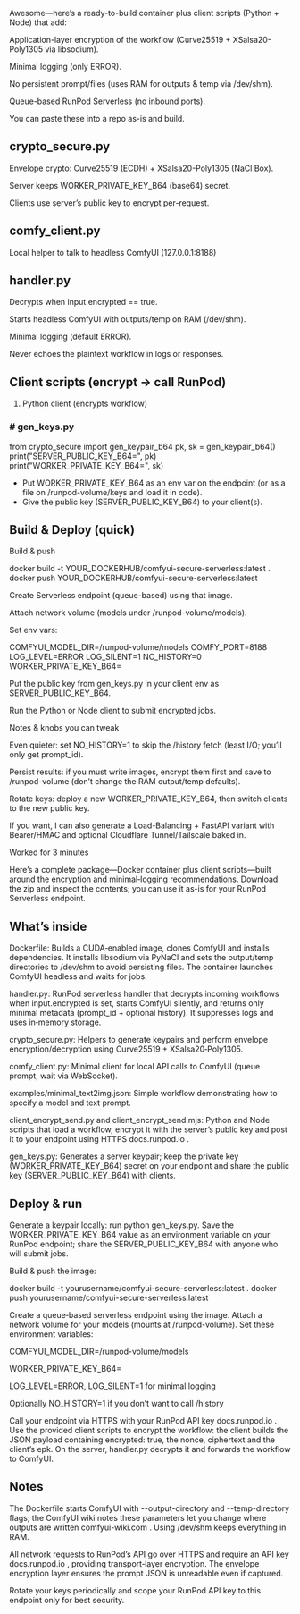 Awesome—here’s a ready-to-build container plus client scripts (Python + Node) that add:

Application-layer encryption of the workflow (Curve25519 + XSalsa20-Poly1305 via libsodium).

Minimal logging (only ERROR).

No persistent prompt/files (uses RAM for outputs & temp via /dev/shm).

Queue-based RunPod Serverless (no inbound ports).

You can paste these into a repo as-is and build.

## crypto_secure.py

Envelope crypto: Curve25519 (ECDH) + XSalsa20-Poly1305 (NaCl Box).

Server keeps WORKER_PRIVATE_KEY_B64 (base64) secret.

Clients use server’s public key to encrypt per-request.

## comfy_client.py

Local helper to talk to headless ComfyUI (127.0.0.1:8188)

## handler.py

Decrypts when input.encrypted == true.

Starts headless ComfyUI with outputs/temp on RAM (/dev/shm).

Minimal logging (default ERROR).

Never echoes the plaintext workflow in logs or responses.

## Client scripts (encrypt → call RunPod)
1) Python client (encrypts workflow)

### # gen_keys.py
from crypto_secure import gen_keypair_b64
pk, sk = gen_keypair_b64()
print("SERVER_PUBLIC_KEY_B64=", pk)
print("WORKER_PRIVATE_KEY_B64=", sk)

- Put WORKER_PRIVATE_KEY_B64 as an env var on the endpoint (or as a file on /runpod-volume/keys and load it in code).
- Give the public key (SERVER_PUBLIC_KEY_B64) to your client(s).

## Build & Deploy (quick)

Build & push

docker build -t YOUR_DOCKERHUB/comfyui-secure-serverless:latest .
docker push YOUR_DOCKERHUB/comfyui-secure-serverless:latest


Create Serverless endpoint (queue-based) using that image.

Attach network volume (models under /runpod-volume/models).

Set env vars:

COMFYUI_MODEL_DIR=/runpod-volume/models
COMFY_PORT=8188
LOG_LEVEL=ERROR
LOG_SILENT=1
NO_HISTORY=0
WORKER_PRIVATE_KEY_B64=<from gen_keys.py>


Put the public key from gen_keys.py in your client env as SERVER_PUBLIC_KEY_B64.

Run the Python or Node client to submit encrypted jobs.

Notes & knobs you can tweak

Even quieter: set NO_HISTORY=1 to skip the /history fetch (least I/O; you’ll only get prompt_id).

Persist results: if you must write images, encrypt them first and save to /runpod-volume (don’t change the RAM output/temp defaults).

Rotate keys: deploy a new WORKER_PRIVATE_KEY_B64, then switch clients to the new public key.

If you want, I can also generate a Load-Balancing + FastAPI variant with Bearer/HMAC and optional Cloudflare Tunnel/Tailscale baked in.

Worked for 3 minutes

Here’s a complete package—Docker container plus client scripts—built around the encryption and minimal‑logging recommendations. Download the zip and inspect the contents; you can use it as-is for your RunPod Serverless endpoint.

## What’s inside

Dockerfile: Builds a CUDA‑enabled image, clones ComfyUI and installs dependencies. It installs libsodium via PyNaCl and sets the output/temp directories to /dev/shm to avoid persisting files. The container launches ComfyUI headless and waits for jobs.

handler.py: RunPod serverless handler that decrypts incoming workflows when input.encrypted is set, starts ComfyUI silently, and returns only minimal metadata (prompt_id + optional history). It suppresses logs and uses in‑memory storage.

crypto_secure.py: Helpers to generate keypairs and perform envelope encryption/decryption using Curve25519 + XSalsa20‑Poly1305.

comfy_client.py: Minimal client for local API calls to ComfyUI (queue prompt, wait via WebSocket).

examples/minimal_text2img.json: Simple workflow demonstrating how to specify a model and text prompt.

client_encrypt_send.py and client_encrypt_send.mjs: Python and Node scripts that load a workflow, encrypt it with the server’s public key and post it to your endpoint using HTTPS
docs.runpod.io
.

gen_keys.py: Generates a server keypair; keep the private key (WORKER_PRIVATE_KEY_B64) secret on your endpoint and share the public key (SERVER_PUBLIC_KEY_B64) with clients.

## Deploy & run

Generate a keypair locally: run python gen_keys.py. Save the WORKER_PRIVATE_KEY_B64 value as an environment variable on your RunPod endpoint; share the SERVER_PUBLIC_KEY_B64 with anyone who will submit jobs.

Build & push the image:

docker build -t yourusername/comfyui-secure-serverless:latest .
docker push yourusername/comfyui-secure-serverless:latest


Create a queue‑based serverless endpoint using the image. Attach a network volume for your models (mounts at /runpod-volume). Set these environment variables:

COMFYUI_MODEL_DIR=/runpod-volume/models

WORKER_PRIVATE_KEY_B64=<your private key>

LOG_LEVEL=ERROR, LOG_SILENT=1 for minimal logging

Optionally NO_HISTORY=1 if you don’t want to call /history

Call your endpoint via HTTPS with your RunPod API key
docs.runpod.io
. Use the provided client scripts to encrypt the workflow: the client builds the JSON payload containing encrypted: true, the nonce, ciphertext and the client’s epk. On the server, handler.py decrypts it and forwards the workflow to ComfyUI.

## Notes

The Dockerfile starts ComfyUI with --output-directory and --temp-directory flags; the ComfyUI wiki notes these parameters let you change where outputs are written
comfyui-wiki.com
. Using /dev/shm keeps everything in RAM.

All network requests to RunPod’s API go over HTTPS and require an API key
docs.runpod.io
, providing transport‑layer encryption. The envelope encryption layer ensures the prompt JSON is unreadable even if captured.

Rotate your keys periodically and scope your RunPod API key to this endpoint only for best security.